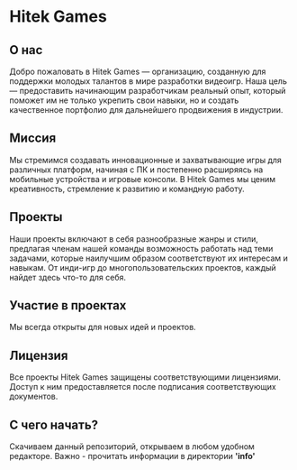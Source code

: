 # Hitek Games

## О нас
Добро пожаловать в Hitek Games — организацию, созданную для поддержки молодых талантов в мире разработки видеоигр. Наша цель — предоставить начинающим разработчикам реальный опыт, который поможет им не только укрепить свои навыки, но и создать качественное портфолио для дальнейшего продвижения в индустрии.

## Миссия
Мы стремимся создавать инновационные и захватывающие игры для различных платформ, начиная с ПК и постепенно расширяясь на мобильные устройства и игровые консоли. В Hitek Games мы ценим креативность, стремление к развитию и командную работу.

## Проекты
Наши проекты включают в себя разнообразные жанры и стили, предлагая членам нашей команды возможность работать над теми задачами, которые наилучшим образом соответствуют их интересам и навыкам. От инди-игр до многопользовательских проектов, каждый найдет здесь что-то для себя.

## Участие в проектах
Мы всегда открыты для новых идей и проектов. 

## Лицензия
Все проекты Hitek Games защищены соответствующими лицензиями. Доступ к ним предоставляется после подписания соответствующих документов.

## С чего начать?
Скачиваем данный репозиторий, открываем в любом удобном редакторе.
Важно - прочитать информации в директории __'info'__